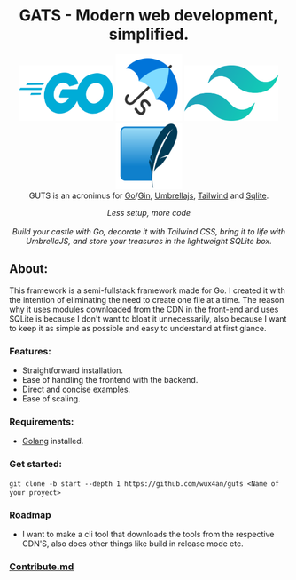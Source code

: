 <h1 align="center">GATS - Modern web development, simplified.</h1>

<p align="center">
    <img src="assets/golang.png" alt="golang-logo" width="170px" height="100px"/>
    <img src="assets/umbrella.png" alt="umbrella-logo" width="120px" height="120px"/>
    <img src="assets/tailwind.png" alt="tailwind-logo" width="170px" height="100px"/>
    <img src="assets/sqlite.png" alt="sqlite-logo" width="120px" height="120px"/>
  <br>
  GUTS is an acronimus for
  <a href="go.dev">Go</a>/<a href="github.com/gin-gonic/gin">Gin</a>,
  <a href="umbrellajs.com">Umbrellajs</a>, 
  <a href="tailwindcss.com">Tailwind</a> and <a href="www.sqlite.org">Sqlite</a>.
</p>



<p align="center">
  <em>Less setup, more code</em>
  <br>
  <br>
  <em>Build your castle with Go, decorate it with Tailwind CSS, bring it to life with UmbrellaJS, and store your treasures in the lightweight SQLite box.</em>
</p>


## About:
This framework is a semi-fullstack framework made for Go. I created it with the intention of eliminating the need to create one file at a time. The reason why it uses modules downloaded from the CDN in the front-end and uses SQLite is because I don't want to bloat it unnecessarily, also because I want to keep it as simple as possible and easy to understand at first glance.

### Features:
- Straightforward installation.
- Ease of handling the frontend with the backend.
- Direct and concise examples.
- Ease of scaling.

### Requirements:
- [Golang](go.dev) installed.

### Get started:
```shell
git clone -b start --depth 1 https://github.com/wux4an/guts <Name of your proyect>
```


### Roadmap
- I want to make a cli tool that downloads the tools from the respective CDN'S, also does other things like build in release mode etc.

### [Contribute.md](CONTRIBUTING.md)
